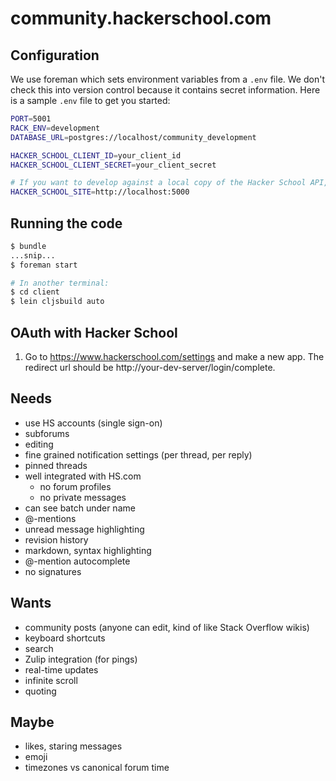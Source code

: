 # community.hackerschool.com

## Configuration

We use foreman which sets environment variables from a `.env` file. We don't
check this into version control because it contains secret information. Here is
a sample `.env` file to get you started:

```sh
PORT=5001
RACK_ENV=development
DATABASE_URL=postgres://localhost/community_development

HACKER_SCHOOL_CLIENT_ID=your_client_id
HACKER_SCHOOL_CLIENT_SECRET=your_client_secret

# If you want to develop against a local copy of the Hacker School API, add:
HACKER_SCHOOL_SITE=http://localhost:5000
```

## Running the code

```sh
$ bundle
...snip...
$ foreman start

# In another terminal:
$ cd client
$ lein cljsbuild auto
```

## OAuth with Hacker School

1. Go to https://www.hackerschool.com/settings and make a new app. The redirect
   url should be http://your-dev-server/login/complete.

## Needs

- use HS accounts (single sign-on)
- subforums
- editing
- fine grained notification settings (per thread, per reply)
- pinned threads
- well integrated with HS.com
  - no forum profiles
  - no private messages
- can see batch under name
- @-mentions
- unread message highlighting
- revision history
- markdown, syntax highlighting
- @-mention autocomplete
- no signatures

## Wants

- community posts (anyone can edit, kind of like Stack Overflow wikis)
- keyboard shortcuts
- search
- Zulip integration (for pings)
- real-time updates
- infinite scroll
- quoting

## Maybe

- likes, staring messages
- emoji
- timezones vs canonical forum time
